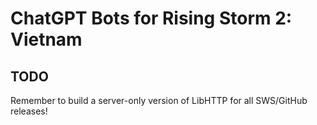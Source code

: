# ChatGPT Bots for Rising Storm 2: Vietnam

## TODO

Remember to build a server-only version of LibHTTP for all SWS/GitHub releases!

